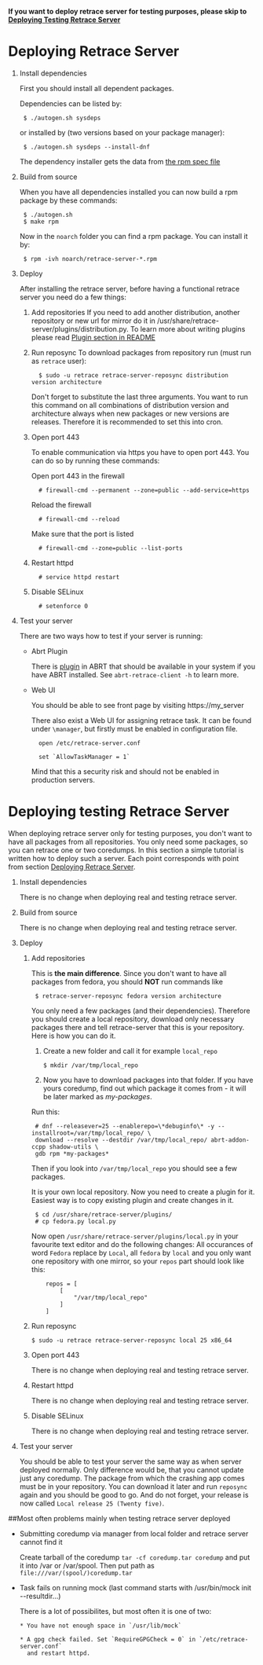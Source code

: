 **If you want to deploy retrace server for testing purposes, please skip to
[Deploying Testing Retrace Server](DEPLOYING.md#deploying-testing-retrace-server)**

# Deploying Retrace Server
1. Install dependencies

    First you should install all dependent packages.

    Dependencies can be listed by:

        $ ./autogen.sh sysdeps

    or installed by (two versions based on your package manager):

        $ ./autogen.sh sysdeps --install-dnf

    The dependency installer gets the data from [the rpm spec file](retrace-server.spec.in)

2. Build from source

    When you have all dependencies installed you can now build a rpm package by these commands:

        $ ./autogen.sh
        $ make rpm

    Now in the `noarch` folder you can find a rpm package. You can install it by:

        $ rpm -ivh noarch/retrace-server-*.rpm

3. Deploy

    After installing the retrace server, before having a functional retrace server you need
    do a few things:
    1. Add repositories
        If you need to add another distribution, another repository or new url for
        mirror do it in /usr/share/retrace-server/plugins/distribution.py. To
        learn more about writing plugins please read
        [Plugin section in README](README.md#plugins)
   2. Run reposync
        To download packages from repository run (must run as `retrace` user):

            $ sudo -u retrace retrace-server-reposync distribution version architecture

        Don't forget to substitute the last three arguments. You want to run
        this command on all combinations of distribution version and architecture
        always when new packages or new versions are releases. Therefore it is
        recommended to set this into cron.
   3. Open port 443

        To enable communication via https you have to open port 443. You can do so
        by running these commands:

        Open port 443 in the firewall

            # firewall-cmd --permanent --zone=public --add-service=https

        Reload the firewall

            # firewall-cmd --reload

        Make sure that the port is listed

            # firewall-cmd --zone=public --list-ports

   4. Restart httpd

            # service httpd restart

   5. Disable SELinux

            # setenforce 0

4. Test your server

    There are two ways how to test if your server is running:

    * Abrt Plugin

        There is
        [plugin](https://github.com/abrt/abrt/blob/master/src/plugins/abrt-retrace-client.c)
        in ABRT that should be available in your system if you have ABRT installed.
        See `abrt-retrace-client -h` to learn more.

    * Web UI

        You should be able to see front page by visiting https://my_server

        There also exist a Web UI for assigning retrace task. It can be found
        under `\manager`, but firstly must be enabled in configuration file.

            open /etc/retrace-server.conf

            set `AllowTaskManager = 1`

        Mind that this a security risk and should not be enabled in production servers.


# Deploying testing Retrace Server
When deploying retrace server only for testing purposes, you don't want to
have all packages from all repositories. You only need some packages, so you
can retrace one or two coredumps. In this section a simple tutorial is written
how to deploy such a server. Each point corresponds with point from section
[Deploying Retrace Server](DEPLOYING.md#deploying-retrace-server).

1. Install dependencies

    There is no change when deploying real and testing retrace server.

2. Build from source

    There is no change when deploying real and testing retrace server.

3. Deploy

    1. Add repositories

        This is **the main difference**. Since you don't want to have all
        packages from fedora, you should **NOT** run commands like

            $ retrace-server-reposync fedora version architecture

        You only need a few packages (and their dependencies). Therefore you should
        create a local repository, download only necessary packages there and
        tell retrace-server that this is your repository. Here is how you can do it.

        1. Create a new folder and call it for example `local_repo`

            `$ mkdir /var/tmp/local_repo`

        2. Now you have to download packages into that folder. If you have yours
        coredump, find out which package it comes from - it will be later marked
        as *my-packages*.

        Run this:

            # dnf --releasever=25 --enablerepo=\*debuginfo\* -y --installroot=/var/tmp/local_repo/ \
            download --resolve --destdir /var/tmp/local_repo/ abrt-addon-ccpp shadow-utils \
            gdb rpm *my-packages*

        Then if you look into `/var/tmp/local_repo` you should see a few packages.

        It is your own local repository. Now you need to create a plugin for it.
        Easiest way is to copy existing plugin and create changes in it.

            $ cd /usr/share/retrace-server/plugins/
            # cp fedora.py local.py

        Now open `/usr/share/retrace-server/plugins/local.py` in your favourite
        text editor and do the following changes:
            All occurances of word `Fedora` replace by `Local`, all `fedora` by
            `local` and you only want one repository with one mirror, so your
            `repos` part should look like this:

               repos = [
                   [
                       "/var/tmp/local_repo"
                   ]
               ]
   2. Run reposync

        `$ sudo -u retrace retrace-server-reposync local 25 x86_64`

   3. Open port 443

        There is no change when deploying real and testing retrace server.

   4. Restart httpd

        There is no change when deploying real and testing retrace server.

   5. Disable SELinux

        There is no change when deploying real and testing retrace server.

4. Test your server

    You should be able to test your server the same way as when server deployed
    normally. Only difference would be, that you cannot update just any coredump.
    The package from which the crashing app comes must be in your repository.
    You can download it later and run `reposync` again and you should be good
    to go. And do not forget, your release is now called `Local release 25 (Twenty five)`.


##Most often problems mainly when testing retrace server deployed

* Submitting coredump via manager from local folder and retrace server cannot find it

    Create tarball of the coredump `tar -cf coredump.tar coredump` and put it
    into /var or /var/spool. Then put path as `file:///var/(spool/)coredump.tar`

* Task fails on running mock (last command starts with /usr/bin/mock init --resultdir...)

    There is a lot of possibilites, but most often it is one of two:

      * You have not enough space in `/usr/lib/mock`

      * A gpg check failed. Set `RequireGPGCheck = 0` in `/etc/retrace-server.conf`
        and restart httpd.
